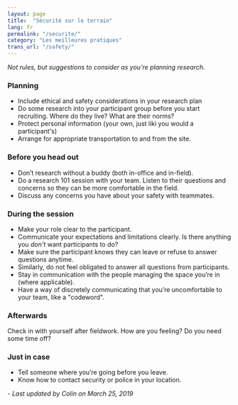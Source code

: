 ```yaml
---
layout: page
title:  "Sécurité sur le terrain"
lang: fr
permalink: "/securite/"
category: "Les meilleures pratiques"
trans_url: "/safety/"
---
```


_Not rules, but suggestions to consider as you’re planning research._

### Planning
- Include ethical and safety considerations in your research plan
- Do some research into your participant group before you start recruiting. Where do they live? What are their norms?
- Protect personal information (your own, just liki you would a participant's)
- Arrange for appropriate transportation to and from the site.

### Before you head out
- Don’t research without a buddy (both in-office and in-field). 
- Do a research 101 session with your team. Listen to their questions and concerns so they can be more comfortable in the field.
- Discuss any concerns you have about your safety with teammates.
 
### During the session
- Make your role clear to the participant.
- Communicate your expectations and limitations clearly. Is there anything you *don't* want participants to do?
- Make sure the participant knows they can leave or refuse to answer questions anytime.
- Similarly, do not feel obligated to answer all questions from participants.
- Stay in communication with the people managing the space you’re in (where applicable).
- Have a way of discretely communicating that you’re uncomfortable to your team, like a "codeword".

### Afterwards
Check in with yourself after fieldwork. How are you feeling? Do you need some time off?

### Just in case
- Tell someone where you’re going before you leave.
- Know how to contact security or police in your location.

_- Last updated by Colin on March 25, 2019_